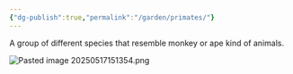 ```yaml
---
{"dg-publish":true,"permalink":"/garden/primates/"}
---
```


A group of different species that resemble monkey or ape kind of animals.

![Pasted image 20250517151354.png](/img/user/assets/Pasted%20image%2020250517151354.png)